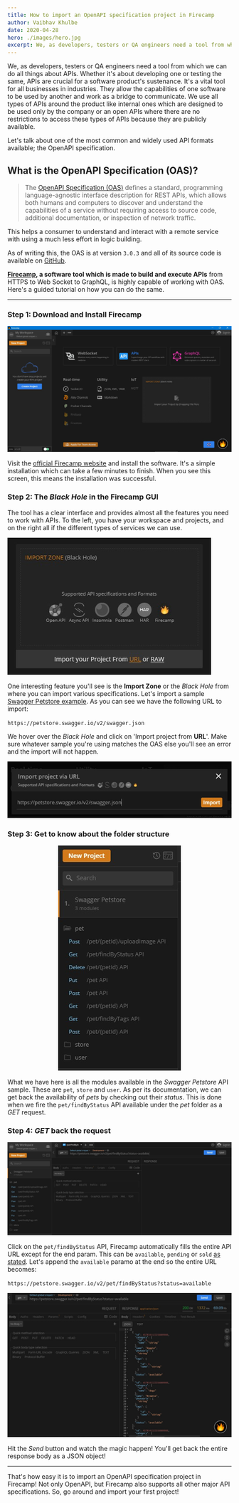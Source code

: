 ```yaml
---
title: How to import an OpenAPI specification project in Firecamp 
author: Vaibhav Khulbe
date: 2020-04-28
hero: ./images/hero.jpg
excerpt: We, as developers, testers or QA engineers need a tool from which we can do all things about APIs.
---
```


<!-- INTRO  -->
We, as developers, testers or QA engineers need a tool from which we can do all things about APIs. Whether it's about developing one or testing the same, APIs are crucial for a software product's sustenance. It's a vital tool for all businesses in industries. They allow the capabilities of one software to be used by another and work as a bridge to communicate. We use all types of APIs around the product like internal ones which are designed to be used only by the company or an open APIs where there are no restrictions to access these types of APIs because they are publicly available.

Let's talk about one of the most common and widely used API formats available; the OpenAPI specification.

## What is the OpenAPI Specification (OAS)?

> The [OpenAPI Specification (OAS)](https://www.openapis.org/) defines a standard, programming language-agnostic interface description for REST APIs, which allows both humans and computers to discover and understand the capabilities of a service without requiring access to source code, additional documentation, or inspection of network traffic.

This helps a consumer to understand and interact with a remote service with using a much less effort in logic building. 

As of writing this, the OAS is at version `3.0.3` and all of its source code is available on [GitHub](github.com/OAI/OpenAPI-Specification/).

**[Firecamp](https://firecamp.io/), a software tool which is made to build and execute APIs** from HTTPS to Web Socket to GraphQL, is highly capable of working with OAS. Here's a guided tutorial on how you can do the same.

---
<!-- BODY  -->
### Step 1: Download and Install Firecamp

<!-- Fire camp screenshot -->

<div className="Image__Small">
  <img
    src="./images/Firecamp.jpg"
    title="Firecamp initial screen"
    alt="Firecamp image"
  />
</div>

Visit the [official Firecamp website](https://firecamp.io/) and install the software. It's a simple installation which can take a few minutes to finish. When you see this screen, this means the installation was successful.

### Step 2: The  _Black Hole_ in the  Firecamp GUI

The tool has a clear interface and provides almost all the features you need to work with APIs. To the left, you have your workspace and projects, and on the right all if the different types of services we can use.

<!-- Black hole image -->
<div className="Image__Small">
  <img
    src="./images/importzone.jpg"
    title="Firecamp's Black Hole"
    alt="Import zone image"
  />
</div>

One interesting feature you'll see is the **Import Zone** or the _Black Hole_ from where you can import various specifications. Let's import a sample [Swagger Petstore example](https://petstore.swagger.io/#/).  As you can see we have the following URL to import: 

`https://petstore.swagger.io/v2/swagger.json`

We hover over the _Black Hole_ and click on 'Import project from **URL**'. Make sure whatever sample you're using matches the OAS else you'll see an error and the import will not happen.

<!-- Image importing the URL -->
<div className="Image__Small">
  <img
    src="./images/importviaurl.jpg"
    title="Import via URL"
    alt="Import via URL image"
  />
</div>

### Step 3: Get to know about the folder structure

<!-- Folder image -->
<div className="Image__Small">
<center>
  <img
    src="./images/projectimported.jpg"
    title="Imported project modules"
    alt="Modules in our project"
  />
 </center>
</div>

What we have here is all the modules available in the _Swagger Petstore_  API sample. These are `pet`, `store` and `user`. As per its documentation, we can get back the availability of _pets_ by checking out their _status_. This is done when we fire the `pet/findByStatus` API available under the _pet_ folder as a _GET_ request. 

### Step 4: _GET_ back the request

<!-- Before sending request image -->
<div className="Image__Small">
  <img
    src="./images/beforesendingresponse.jpg"
    title="Before sending the request"
    alt="Image before sending the request"
  />
</div>

Click on the  `pet/findByStatus` API, Firecamp automatically fills the entire API URL except for the end param. This can be `available`, `pending` or `sold` [as stated](https://petstore.swagger.io/#/pet/findPetsByStatus). Let's append the `available` paramo at the end so the entire URL becomes:

`https://petstore.swagger.io/v2/pet/findByStatus?status=available`

<!-- After sending request image -->
<div className="Image__Small">
  <img
    src="./images/aftersendingrequest.jpg"
    title="Request we get"
    alt="Image after sending the request"
  />
</div>

Hit the _Send_ button and watch the magic happen! You'll get back the entire response body as a JSON object! 

---
<!-- CONCLUSION -->
That's how easy it is to import an OpenAPI specification project in Firecamp! Not only OpenAPI, but Firecamp also supports all other major API specifications. So, go around and import your first project!
